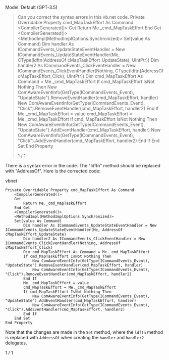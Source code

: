 Model: Default (GPT-3.5)

> Can you correct the syntax errors in this vb.net code. Private Overridable Property cmd\_MapTaskEffort As Command <CompilerGenerated()> Get Return Me.\_cmd\_MapTaskEffort End Get <CompilerGenerated()> <MethodImpl(MethodImplOptions.Synchronized)> Set(value As Command) Dim handler As ICommandEvents\_UpdateStateEventHandler = New ICommandEvents\_UpdateStateEventHandler(Me, CType(ldftn(AddressOf cMapTaskEffort\_UpdateState), UIntPtr)) Dim handler2 As ICommandEvents\_ClickEventHandler = New ICommandEvents\_ClickEventHandler(Nothing, CType(ldftn(AddressOf cMapTaskEffort\_Click), UIntPtr)) Dim cmd\_MapTaskEffort As Command = Me.\_cmd\_MapTaskEffort If cmd\_MapTaskEffort IsNot Nothing Then New ComAwareEventInfo(GetType(ICommandEvents\_Event), "UpdateState").RemoveEventHandler(cmd\_MapTaskEffort, handler) New ComAwareEventInfo(GetType(ICommandEvents\_Event), "Click").RemoveEventHandler(cmd\_MapTaskEffort, handler2) End If Me.\_cmd\_MapTaskEffort = value cmd\_MapTaskEffort = Me.\_cmd\_MapTaskEffort If cmd\_MapTaskEffort IsNot Nothing Then New ComAwareEventInfo(GetType(ICommandEvents\_Event), "UpdateState").AddEventHandler(cmd\_MapTaskEffort, handler) New ComAwareEventInfo(GetType(ICommandEvents\_Event), "Click").AddEventHandler(cmd\_MapTaskEffort, handler2) End If End Set End Property
> 
> 1 / 1

There is a syntax error in the code. The "ldftn" method should be replaced with "AddressOf". Here is the corrected code:

vbnet

```vbnet
Private Overridable Property cmd_MapTaskEffort As Command
	<CompilerGenerated()>
	Get
		Return Me._cmd_MapTaskEffort
	End Get
	<CompilerGenerated()>
	<MethodImpl(MethodImplOptions.Synchronized)>
	Set(value As Command)
		Dim handler As ICommandEvents_UpdateStateEventHandler = New ICommandEvents_UpdateStateEventHandler(Me, AddressOf cMapTaskEffort_UpdateState)
		Dim handler2 As ICommandEvents_ClickEventHandler = New ICommandEvents_ClickEventHandler(Nothing, AddressOf cMapTaskEffort_Click)
		Dim cmd_MapTaskEffort As Command = Me._cmd_MapTaskEffort
		If cmd_MapTaskEffort IsNot Nothing Then
			New ComAwareEventInfo(GetType(ICommandEvents_Event), "UpdateState").RemoveEventHandler(cmd_MapTaskEffort, handler)
			New ComAwareEventInfo(GetType(ICommandEvents_Event), "Click").RemoveEventHandler(cmd_MapTaskEffort, handler2)
		End If
		Me._cmd_MapTaskEffort = value
		cmd_MapTaskEffort = Me._cmd_MapTaskEffort
		If cmd_MapTaskEffort IsNot Nothing Then
			New ComAwareEventInfo(GetType(ICommandEvents_Event), "UpdateState").AddEventHandler(cmd_MapTaskEffort, handler)
			New ComAwareEventInfo(GetType(ICommandEvents_Event), "Click").AddEventHandler(cmd_MapTaskEffort, handler2)
		End If
	End Set
End Property
```

Note that the changes are made in the `Set` method, where the `ldftn` method is replaced with `AddressOf` when creating the `handler` and `handler2` delegates.

1 / 1